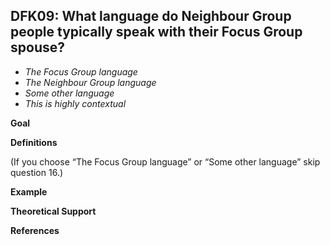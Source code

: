 
## DFK09: What language do Neighbour Group people typically speak with their Focus Group spouse? 

- *The Focus Group language*
- *The Neighbour Group language*
- *Some other language*
- *This is highly contextual*

**Goal**



**Definitions**

(If you choose “The Focus Group language” or “Some other language” skip question 16.)

**Example**


**Theoretical Support**


**References**


